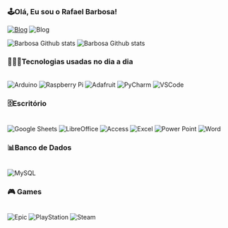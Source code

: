 
### 🕹️Olá, Eu sou o Rafael Barbosa!

[![Blog](https://img.shields.io/website-up-down-green-red/http/monip.org.svg)](website:http://monip.org)
![Blog](https://img.shields.io/badge/Intel-Core_i5_10th-0071C5?style=for-the-badge&logo=intel&logoColor=white)

![Barbosa Github stats](https://github-readme-stats.vercel.app/api?username=Rafabs&show_icons=true&theme=dracula) ![Barbosa Github stats](https://github-readme-stats.vercel.app/api/top-langs/?username=Rafabs&show_icons=true&theme=dracula)

### 👨🏻‍💻Tecnologias usadas no dia a dia
<div style="display: inline_block"><br/>
  <img align-"center" alt="Arduino" src="https://img.shields.io/badge/Arduino-00979D?style=for-the-badge&logo=Arduino&logoColor=white" />    
  <img align-"center" alt="Raspberry Pi" src="https://img.shields.io/badge/Raspberry%20Pi-A22846?style=for-the-badge&logo=Raspberry%20Pi&logoColor=white" />
  <img align-"center" alt="Adafruit" src="https://img.shields.io/badge/adafruit-000000?style=for-the-badge&logo=adafruit&logoColor=white" />
  <img align-"center" alt="PyCharm" src="https://img.shields.io/badge/PyCharm-000000.svg?&style=for-the-badge&logo=PyCharm&logoColor=white" />
  <img align-"center" alt="VSCode" src="https://img.shields.io/badge/Visual_Studio_Code-0078D4?style=for-the-badge&logo=visual%20studio%20code&logoColor=white" /> 
</div>

### 🗄️Escritório
<div style="display: inline_block"><br/>
  <img align-"center" alt="Google Sheets" src="https://img.shields.io/badge/Google%20Sheets-34A853?style=for-the-badge&logo=google-sheets&logoColor=white" />    
  <img align-"center" alt="LibreOffice" src="https://img.shields.io/badge/LibreOffice-18A303?style=for-the-badge&logo=LibreOffice&logoColor=white" />
  <img align-"center" alt="Access" src="https://img.shields.io/badge/Microsoft_Access-A4373A?style=for-the-badge&logo=microsoft-access&logoColor=white" />
  <img align-"center" alt="Excel" src="https://img.shields.io/badge/Microsoft_Excel-217346?style=for-the-badge&logo=microsoft-excel&logoColor=white" />
  <img align-"center" alt="Power Point" src="https://img.shields.io/badge/Microsoft_PowerPoint-B7472A?style=for-the-badge&logo=microsoft-powerpoint&logoColor=white" />
  <img align-"center" alt="Word" src="https://img.shields.io/badge/Microsoft_Word-2B579A?style=for-the-badge&logo=microsoft-word&logoColor=white" /> 
</div>

### 📊Banco de Dados
<div style="display: inline_block"><br/>
  <img align-"center" alt="MySQL" src="https://img.shields.io/badge/MySQL-005C84?style=for-the-badge&logo=mysql&logoColor=white" />    
  </div>

### 🎮 Games
<div style="display: inline_block"><br/>
  <img align-"center" alt="Epic" src="https://img.shields.io/badge/Epic%20Games-313131?style=for-the-badge&logo=Epic%20Games&logoColor=white" />    
  <img align-"center" alt="PlayStation" src="https://img.shields.io/badge/PlayStation-003791?style=for-the-badge&logo=playstation&logoColor=white" />
  <img align-"center" alt="Steam" src="https://img.shields.io/badge/Steam-000000?style=for-the-badge&logo=steam&logoColor=white" />
</div>
